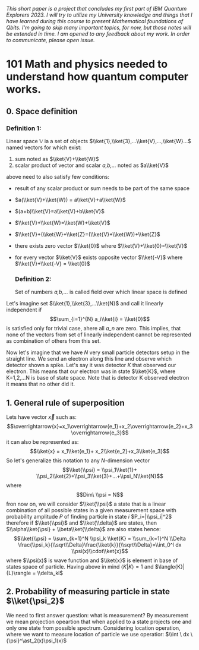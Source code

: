 *This short paper is a project that concludes my first part of IBM Quantum Explorers 2023. I will try to utilize my University knowledge and things that I have learned during this course to present Mathematical foundations of Qbits. I'm going to skip many important topics, for now, but those notes will be extended in time. 
I am opened to any feedback about my work. In order to communicate, please open issue.*

# 101 Math and physics needed to understand how quantum computer works.

## 0. Space definition
### Definition 1: 
Linear space $\mathbb{V}$ ia a set of objects $\\ket{1},\\ket{3},...\\ket{V},...,\\ket{W}...$ named vectors for which exist: 
1) sum noted as $\\ket{V}+\\ket{W}$
2) scalar product of vector and scalar *a,b,...* noted as $a\\ket{V}$

above need to also satisfy few conditions:

- result of any scalar product or sum needs to be part of the same space
- $a(\\ket{V}+\\ket{W}) = a\\ket{V}+a\\ket{W}$
- $(a+b)\\ket{V}=a\\ket{V}+b\\ket{V}$
- $\\ket{V}+\\ket{W}=\\ket{W}+\\ket{V}$
- $\\ket{V}+(\\ket{W}+\\ket{Z}=(\\ket{V}+\\ket{W})+\\ket{Z}$
- there exists zero vector $\\ket{0}$ where $\\ket{V}+\\ket{0}=\\ket{V}$
- for every vector $\\ket{V}$ exists opposite vector $\\ket{-V}$ where $\\ket{V}+\\ket{-V} = \\ket{0}$

  ### Definition 2:
  Set of numbers *a,b,...* is called field over which linear space is defined
  
Let's imagine set $\\ket{1},\\ket{3},...\\ket{N}$ and call it linearly independent if $$\sum_{i=1}^{N} a_i\\ket{i} = \\ket{0}$$ is satisfied only for trivial case, ahere all *a_n* are zero. This implies, that none of the vectors from set of linearly independent cannot be represented as combination of others from this set.


Now let's imagine that we have *N* very small particle detectors setup in the straight line. We send an electron along this line and observe which detector shown a spike. Let's say it was detector *K* that observed our electron. This means that our electron was in state $\\ket{K}$, where K=1,2,...N is base of state space. Note that is detector K observed electron it means that no other did it.
## 1. General rule of superposition
Lets have vector $\overrightarrow{x}$ such as: $$\overrightarrow{x}=x_1\overrightarrow{e_1}+x_2\overrightarrow{e_2}+x_3\overrightarrow{e_3}$$
it can also be represented as:
$$\\ket{x} = x_1\\ket{e_1}+ x_2\\ket{e_2}+x_3\\ket{e_3}$$
So let's generalize this notation to any *N*-dimension vector
$$\\ket{\\psi} = \\psi_1\\ket{1}+ \\psi_2\\ket{2}+\\psi_3\\ket{3}+...+\\psi_N\\ket{N}$$
where $$Dim\ \\psi = N$$
fron now on, we will consider $\\ket{\\psi}$ a state that is a linear combination of all possible states in a given measurement space with probability amplitude $P$ of finding particle in state $i$  $P_i=|\\psi_i|^2$
therefore if $\\ket{\\psi}$ and $\\ket{\\delta}$ are states, then $\\alpha\\ket{\psi} + \\beta\\ket{\\delta}$ are also states hence: $$\\ket{\\psi} = \\sum_{k=1}^N \\psi_k \\ket{K} =  \\sum_{k=1}^N \\Delta \frac{\\psi_k}{\\sqrt\\Delta}\frac{\\ket{k}}{\\sqrt\\Delta}=\\int_0^l dx \\psi(x)\\cdot\\ket{x}$$
where $\\psi(x)$ is wave function and $\\ket{x}$ is element in base of states space of particle.
Having above in mind $\langle{K}|{K}\rangle  = 1$ and $\langle{K}|{L}\rangle = \\delta_kl$
## 2. Probability of measuring particle in state $\\ket{\psi_2}$
We need to first answer question: what is measurement? By measurement we mean projection opeartion that when applied to a state projects one and only one state from possible spectrum. 
Considering location operation, where we want to measure location of particle we use operatior: $\\int \ dx \ {\psi}^\ast_2(x)\psi_1(x)$



